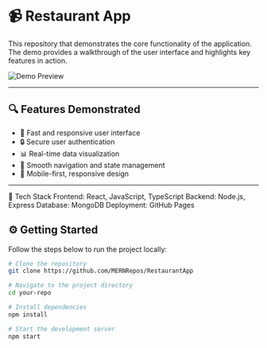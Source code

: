# 📹 Restaurant App

This repository that demonstrates the core functionality of the application. The demo provides a walkthrough of the user interface and highlights key features in action.

![Demo Preview](../RestaurantApp//client//public/RestaurantApp.gif)

---

## 🔍 Features Demonstrated

- 🚀 Fast and responsive user interface
- 🔒 Secure user authentication
- 📊 Real-time data visualization
- 🔄 Smooth navigation and state management
- 📱 Mobile-first, responsive design

---

🧱 Tech Stack
Frontend: React, JavaScript, TypeScript
Backend: Node.js, Express
Database: MongoDB
Deployment: GitHub Pages

## ⚙️ Getting Started

Follow the steps below to run the project locally:

```bash
# Clone the repository
git clone https://github.com/MERNRepos/RestaurantApp

# Navigate to the project directory
cd your-repo

# Install dependencies
npm install

# Start the development server
npm start
